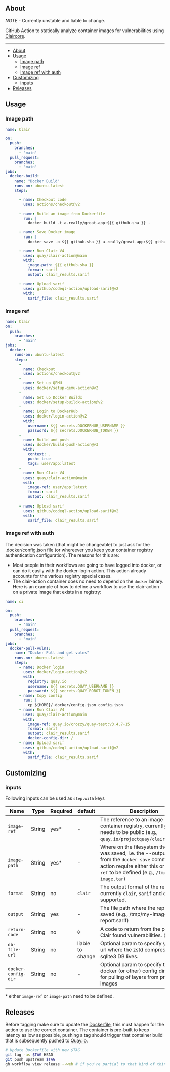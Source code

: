 ## About

*NOTE* - Currently unstable and liable to change.

GitHub Action to statically analyze container images for vulnerabilities using [Claircore](https://github.com/quay/claircore/).

___

- [About](#about)
- [Usage](#usage)
  - [Image path](#image-path)
  - [Image ref](#image-ref)
  - [Image ref with auth](#image-ref-with-auth)
- [Customizing](#customizing)
  - [inputs](#inputs)
- [Releases](#releases)

## Usage

### Image path

```yaml
name: Clair

on:
  push:
    branches:
      - 'main'
  pull_request:
    branches:
      - 'main'
jobs:
  docker-build:
    name: "Docker Build"
    runs-on: ubuntu-latest
    steps:

      - name: Checkout code
        uses: actions/checkout@v2

      - name: Build an image from Dockerfile
        run: |
          docker build -t a-really/great-app:${{ github.sha }} .

      - name: Save Docker image
        run: |
          docker save -o ${{ github.sha }} a-really/great-app:${{ github.sha }}

      - name: Run Clair V4
        uses: quay/clair-action@main
        with:
          image-path: ${{ github.sha }}
          format: sarif
          output: clair_results.sarif
  
      - name: Upload sarif
        uses: github/codeql-action/upload-sarif@v2
        with:
          sarif_file: clair_results.sarif
```

### Image ref

```yaml
name: Clair
on:
  push:
    branches:
      - 'main'
jobs:
  docker:
    runs-on: ubuntu-latest
    steps:
      -
        name: Checkout
        uses: actions/checkout@v2
      -
        name: Set up QEMU
        uses: docker/setup-qemu-action@v2
      -
        name: Set up Docker Buildx
        uses: docker/setup-buildx-action@v2
      -
        name: Login to DockerHub
        uses: docker/login-action@v2
        with:
          username: ${{ secrets.DOCKERHUB_USERNAME }}
          password: ${{ secrets.DOCKERHUB_TOKEN }}
      -
        name: Build and push
        uses: docker/build-push-action@v3
        with:
          context: .
          push: true
          tags: user/app:latest
      - 
        name: Run Clair V4
        uses: quay/clair-action@main
        with:
          image-ref: user/app:latest
          format: sarif
          output: clair_results.sarif
  
      - name: Upload sarif
        uses: github/codeql-action/upload-sarif@v2
        with:
          sarif_file: clair_results.sarif
```

### Image ref with auth

The decision was taken (that might be changeable) to just ask for the .docker/config.json file (or whereever you keep your container registry authentication configuration). The reasons for this are:
* Most people in their workflows are going to have logged into docker, or can do it easily with the docker-login action. This action already accounts for the various registry special cases.
* The clair-action container does no need to depend on the `docker` binary. 
Here is an example of how to define a workflow to use the clair-action on a private image that exists in a registry:

```yaml
name: ci

on:
  push:
    branches:
      - 'main'
  pull_request:
    branches:
      - 'main'
jobs:
  docker-pull-vulns:
    name: "Docker Pull and get vulns"
    runs-on: ubuntu-latest
    steps:
      - name: Docker login
        uses: docker/login-action@v2
        with:
          registry: quay.io
          username: ${{ secrets.QUAY_USERNAME }}
          password: ${{ secrets.QUAY_ROBOT_TOKEN }}
      - name: Copy config
        run: |
          cp ${HOME}/.docker/config.json config.json
      - name: Run Clair V4
        uses: quay/clair-action@main
        with:
          image-ref: quay.io/crozzy/quay-test:v3.4.7-15
          format: sarif
          output: clair_results.sarif
          docker-config-dir: /
      - name: Upload sarif
        uses: github/codeql-action/upload-sarif@v2
        with:
          sarif_file: clair_results.sarif
```

## Customizing

### inputs

Following inputs can be used as `step.with` keys

| Name                | Type   | Required | default          | Description                                                                                                                                                                                |
| ------------------- | ------ | -------- | ---------------- | ------------------------------------------------------------------------------------------------------------------------------------------------------------------------------------------ |
| `image-ref`         | String | yes*     | -                | The reference to an image in a container registry, currently this needs to be public (e.g., `quay.io/projectquay/clair:nightly`)                                                           |
| `image-path`        | String | yes*     | -                | Where on the filesystem the image was saved, i.e. the --output-flag from the `docker save` command the action require either this or `image-ref` to be defined (e.g., `/tmp/my-image.tar`) |
| `format`            | String | no       | `clair`          | The output format of the report, currently `clair`, `sarif` and `quay` are supported.                                                                                                      |
| `output`            | String | yes      | -                | The file path where the report gets saved (e.g., /tmp/my-image-report.sarif)                                                                                                               |
| `return-code`       | String | no       | `0`              | A code to return from the process if Clair found vulnerabilities. (e.g., `1`)                                                                                                              |
| `db-file-url`       | String | no       | liable to change | Optional param to specify your own url where the zstd compressed sqlite3 DB lives.                                                                                                         |
| `docker-config-dir` | String | no       | -                | Optional param to specify the docker (or other) config dir to allow for pulling of layers from private images                                                                              |


\* either `image-ref` or `image-path` need to be defined.

## Releases

Before tagging make sure to update the [Dockerfile](Dockerfile), this must happen for the action to use the correct container. The container is pre-built to keep latency as low as possible, pushing a tag should trigger that container build that is subsequently pushed to [Quay.io](https://quay.io/projectquay/clair-action).

```sh
# Update Dockerfile with new $TAG
git tag -as $TAG HEAD
git push upstream $TAG
gh workflow view release --web # if you're partial to that kind of thing
```
